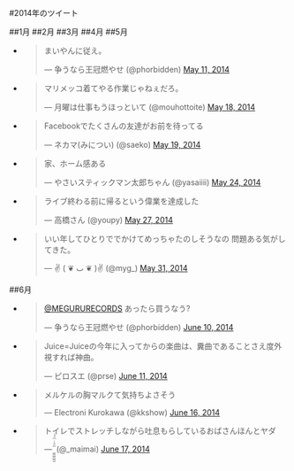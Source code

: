 #2014年のツイート

##1月
##2月
##3月
##4月
##5月
- <blockquote class="twitter-tweet" lang="en"><p>まいやんに従え。</p>&mdash; 争うなら王冠燃やせ (@phorbidden) <a href="https://twitter.com/phorbidden/statuses/465373905725583360">May 11, 2014</a></blockquote>
<script async src="//platform.twitter.com/widgets.js" charset="utf-8"></script>

- <blockquote class="twitter-tweet" lang="en"><p>マリメッコ着てやる作業じゃねぇだろ。</p>&mdash; 月曜は仕事もうほっといて (@mouhottoite) <a href="https://twitter.com/mouhottoite/statuses/467969312469180416">May 18, 2014</a></blockquote>
<script async src="//platform.twitter.com/widgets.js" charset="utf-8"></script>

- <blockquote class="twitter-tweet" lang="en"><p>Facebookでたくさんの友達がお前を待ってる</p>&mdash; ネカマ(みについ) (@saeko) <a href="https://twitter.com/saeko/statuses/468233507173449728">May 19, 2014</a></blockquote>
<script async src="//platform.twitter.com/widgets.js" charset="utf-8"></script>

- <blockquote class="twitter-tweet" lang="en"><p>家、ホーム感ある</p>&mdash; やさいスティックマン太郎ちゃん (@yasaiiii) <a href="https://twitter.com/yasaiiii/statuses/470176282735411200">May 24, 2014</a></blockquote>
<script async src="//platform.twitter.com/widgets.js" charset="utf-8"></script>

- <blockquote class="twitter-tweet" lang="en"><p>ライブ終わる前に帰るという偉業を達成した</p>&mdash; 高橋さん (@youpy) <a href="https://twitter.com/youpy/statuses/471278796143091712">May 27, 2014</a></blockquote>
<script async src="//platform.twitter.com/widgets.js" charset="utf-8"></script>

- <blockquote class="twitter-tweet" lang="en"><p>いい年してひとりででかけてめっちゃたのしそうなの 問題ある気がしてきた。</p>&mdash; ✌ ( ❦ ٮ ❦ )✌ (@myg_) <a href="https://twitter.com/myg_/statuses/472606978611490816">May 31, 2014</a></blockquote>
<script async src="//platform.twitter.com/widgets.js" charset="utf-8"></script>


##6月
- <blockquote class="twitter-tweet" lang="en"><p><a href="https://twitter.com/MEGURURECORDS">@MEGURURECORDS</a> あったら買うなう?</p>&mdash; 争うなら王冠燃やせ (@phorbidden) <a href="https://twitter.com/phorbidden/statuses/476283904886718464">June 10, 2014</a></blockquote>
<script async src="//platform.twitter.com/widgets.js" charset="utf-8"></script>

- <blockquote class="twitter-tweet" lang="en"><p>Juice=Juiceの今年に入ってからの楽曲は、糞曲であることさえ度外視すれば神曲。</p>&mdash; ピロスエ (@prse) <a href="https://twitter.com/prse/statuses/476802216490070016">June 11, 2014</a></blockquote>
<script async src="//platform.twitter.com/widgets.js" charset="utf-8"></script>

- <blockquote class="twitter-tweet" lang="en"><p>メルケルの胸マルクて気持ちよさそう</p>&mdash; Electroni Kurokawa (@kkshow) <a href="https://twitter.com/kkshow/statuses/478576683113398273">June 16, 2014</a></blockquote><script async src="//platform.twitter.com/widgets.js" charset="utf-8"></script>

- <blockquote class="twitter-tweet" lang="en"><p>トイレでストレッチしながら吐息もらしているおばさんほんとヤダ</p>&mdash; ̫̫̫̫̫̫̫ͫͣͥͫͣͥ (@_maimai) <a href="https://twitter.com/_maimai/statuses/478775870153175040">June 17, 2014</a></blockquote>
<script async src="//platform.twitter.com/widgets.js" charset="utf-8"></script>
